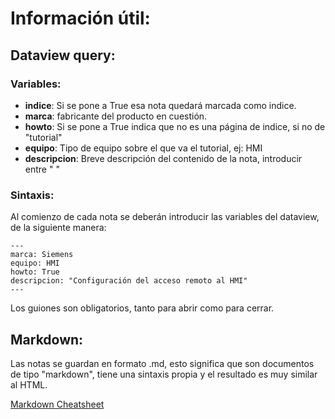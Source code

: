 # Información útil:

## Dataview query:

### Variables:

- **indice**: Si se pone a True esa nota quedará marcada como indice.
- **marca**: fabricante del producto en cuestión.
- **howto**: Si se pone a True indica que no es una página de indice, si no de "tutorial"
- **equipo**: Tipo de equipo sobre el que va el tutorial, ej: HMI
- **descripcion**: Breve descripción del contenido de la nota, introducir entre " "

### Sintaxis:
Al comienzo de cada nota se deberán introducir las variables del dataview, de la siguiente manera:

```
---
marca: Siemens
equipo: HMI
howto: True
descripcion: "Configuración del acceso remoto al HMI"
---
```

Los guiones son obligatorios, tanto para abrir como para cerrar.


## Markdown:

Las notas se guardan en formato .md, esto significa que son documentos de tipo "markdown", tiene una sintaxis propia y el resultado es muy similar al HTML.

[Markdown Cheatsheet](https://www.markdownguide.org/cheat-sheet/)
